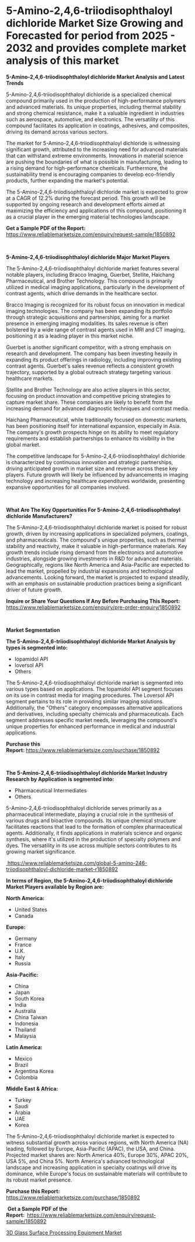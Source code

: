 <p><h1>5-Amino-2,4,6-triiodisophthaloyl dichloride Market Size Growing and Forecasted for period from 2025 - 2032 and provides complete market analysis of this market</h1></p><p><strong>5-Amino-2,4,6-triiodisophthaloyl dichloride Market Analysis and Latest Trends</strong></p>
<p><p>5-Amino-2,4,6-triiodisophthaloyl dichloride is a specialized chemical compound primarily used in the production of high-performance polymers and advanced materials. Its unique properties, including thermal stability and strong chemical resistance, make it a valuable ingredient in industries such as aerospace, automotive, and electronics. The versatility of this compound facilitates its application in coatings, adhesives, and composites, driving its demand across various sectors.</p><p>The market for 5-Amino-2,4,6-triiodisophthaloyl dichloride is witnessing significant growth, attributed to the increasing need for advanced materials that can withstand extreme environments. Innovations in material science are pushing the boundaries of what is possible in manufacturing, leading to a rising demand for high-performance chemicals. Furthermore, the sustainability trend is encouraging companies to develop eco-friendly products, further expanding the market's potential.</p><p>The 5-Amino-2,4,6-triiodisophthaloyl dichloride market is expected to grow at a CAGR of 12.2% during the forecast period. This growth will be supported by ongoing research and development efforts aimed at maximizing the efficiency and applications of this compound, positioning it as a crucial player in the emerging material technologies landscape.</p></p>
<p><strong>Get a Sample PDF of the Report:&nbsp;</strong> <a href="https://www.reliablemarketsize.com/enquiry/request-sample/1850892?utm_campaign=1133&utm_medium=2&utm_source=Github&utm_content=ia&utm_term=07012025&utm_id=5-amino-246-triiodisophthaloyl-dichloride">https://www.reliablemarketsize.com/enquiry/request-sample/1850892</a></p>
<p>&nbsp;</p>
<p><strong>5-Amino-2,4,6-triiodisophthaloyl dichloride Major Market Players</strong></p>
<p><p>The 5-Amino-2,4,6-triiodisophthaloyl dichloride market features several notable players, including Bracco Imaging, Guerbet, Stellite, Haichang Pharmaceutical, and Brother Technology. This compound is primarily utilized in medical imaging applications, particularly in the development of contrast agents, which drive demands in the healthcare sector.</p><p>Bracco Imaging is recognized for its robust focus on innovation in medical imaging technologies. The company has been expanding its portfolio through strategic acquisitions and partnerships, aiming for a market presence in emerging imaging modalities. Its sales revenue is often bolstered by a wide range of contrast agents used in MRI and CT imaging, positioning it as a leading player in this market niche.</p><p>Guerbet is another significant competitor, with a strong emphasis on research and development. The company has been investing heavily in expanding its product offerings in radiology, including improving existing contrast agents. Guerbet's sales revenue reflects a consistent growth trajectory, supported by a global outreach strategy targeting various healthcare markets.</p><p>Stellite and Brother Technology are also active players in this sector, focusing on product innovation and competitive pricing strategies to capture market share. These companies are likely to benefit from the increasing demand for advanced diagnostic techniques and contrast media.</p><p>Haichang Pharmaceutical, while traditionally focused on domestic markets, has been positioning itself for international expansion, especially in Asia. The company's growth prospects hinge on its ability to meet regulatory requirements and establish partnerships to enhance its visibility in the global market.</p><p>The competitive landscape for 5-Amino-2,4,6-triiodisophthaloyl dichloride is characterized by continuous innovation and strategic partnerships, driving anticipated growth in market size and revenue across these key players. Future growth will likely be influenced by advancements in imaging technology and increasing healthcare expenditures worldwide, presenting expansive opportunities for all companies involved.</p></p>
<p>&nbsp;</p>
<p><strong>What Are The Key Opportunities For 5-Amino-2,4,6-triiodisophthaloyl dichloride Manufacturers?</strong></p>
<p><p>The 5-Amino-2,4,6-triiodisophthaloyl dichloride market is poised for robust growth, driven by increasing applications in specialized polymers, coatings, and pharmaceuticals. The compound's unique properties, such as thermal stability and reactivity, make it valuable in high-performance materials. Key growth trends include rising demand from the electronics and automotive industries, alongside growing investments in R&D for advanced materials. Geographically, regions like North America and Asia-Pacific are expected to lead the market, propelled by industrial expansions and technological advancements. Looking forward, the market is projected to expand steadily, with an emphasis on sustainable production practices being a significant driver of future growth.</p></p>
<p><strong>Inquire or Share Your Questions If Any Before Purchasing This Report:</strong> <a href="https://www.reliablemarketsize.com/enquiry/pre-order-enquiry/1850892?utm_campaign=1133&utm_medium=2&utm_source=Github&utm_content=ia&utm_term=07012025&utm_id=5-amino-246-triiodisophthaloyl-dichloride">https://www.reliablemarketsize.com/enquiry/pre-order-enquiry/1850892</a></p>
<p>&nbsp;</p>
<p><strong>Market Segmentation</strong></p>
<p><strong>The 5-Amino-2,4,6-triiodisophthaloyl dichloride Market Analysis by types is segmented into:</strong></p>
<p><ul><li>Iopamidol API</li><li>loversol API</li><li>Others</li></ul></p>
<p><p>The 5-Amino-2,4,6-triiodisophthaloyl dichloride market is segmented into various types based on applications. The Iopamidol API segment focuses on its use in contrast media for imaging procedures. The Loversol API segment pertains to its role in providing similar imaging solutions. Additionally, the "Others" category encompasses alternative applications and derivatives, including specialty chemicals and pharmaceuticals. Each segment addresses specific market needs, leveraging the compound's unique properties for enhanced performance in medical and industrial applications.</p></p>
<p><strong>Purchase this Report:&nbsp;</strong><a href="https://www.reliablemarketsize.com/purchase/1850892?utm_campaign=1133&utm_medium=2&utm_source=Github&utm_content=ia&utm_term=07012025&utm_id=5-amino-246-triiodisophthaloyl-dichloride">https://www.reliablemarketsize.com/purchase/1850892</a></p>
<p>&nbsp;</p>
<p><strong>The 5-Amino-2,4,6-triiodisophthaloyl dichloride Market Industry Research by Application is segmented into:</strong></p>
<p><ul><li>Pharmaceutical Intermediates</li><li>Others</li></ul></p>
<p><p>5-Amino-2,4,6-triiodisophthaloyl dichloride serves primarily as a pharmaceutical intermediate, playing a crucial role in the synthesis of various drugs and bioactive compounds. Its unique chemical structure facilitates reactions that lead to the formation of complex pharmaceutical agents. Additionally, it finds applications in materials science and organic synthesis, where it's utilized in the production of specialty polymers and dyes. The versatility in its use across multiple sectors contributes to its growing market significance.</p></p>
<p><a href="https://www.reliablemarketsize.com/global-5-amino-246-triiodisophthaloyl-dichloride-market-r1850892?utm_campaign=1133&utm_medium=2&utm_source=Github&utm_content=ia&utm_term=07012025&utm_id=5-amino-246-triiodisophthaloyl-dichloride">&nbsp;https://www.reliablemarketsize.com/global-5-amino-246-triiodisophthaloyl-dichloride-market-r1850892</a></p>
<p><strong>In terms of Region, the 5-Amino-2,4,6-triiodisophthaloyl dichloride Market Players available by Region are:</strong></p>
<p>
    <p> <strong> North America: </strong>
        <ul>
            <li>United States</li>
            <li>Canada</li>
        </ul>
        </p> 
    <p> <strong> Europe: </strong>
        <ul>
            <li>Germany</li>
            <li>France</li>
            <li>U.K.</li>
            <li>Italy</li>
            <li>Russia</li>
        </ul>
        </p> 
    <p> <strong> Asia-Pacific: </strong>
        <ul>
            <li>China</li>
            <li>Japan</li>
            <li>South Korea</li>
            <li>India</li>
            <li>Australia</li>
            <li>China Taiwan</li>
            <li>Indonesia</li>
            <li>Thailand</li>
            <li>Malaysia</li>
        </ul>
        </p> 
    <p> <strong> Latin America: </strong>
        <ul>
            <li>Mexico</li>
            <li>Brazil</li>
            <li>Argentina Korea</li>
            <li>Colombia</li>
        </ul>
        </p> 
    <p> <strong> Middle East & Africa: </strong>
        <ul>
            <li>Turkey</li>
            <li>Saudi</li>
            <li>Arabia</li>
            <li>UAE</li>
            <li>Korea</li>
        </ul>
    </p>
    </p>
<p><p>The 5-Amino-2,4,6-triiodisophthaloyl dichloride market is expected to witness substantial growth across various regions, with North America (NA) leading, followed by Europe, Asia-Pacific (APAC), the USA, and China. Projected market shares are: North America 40%, Europe 30%, APAC 20%, USA 5%, and China 5%. North America's advanced technological landscape and increasing application in specialty coatings will drive its dominance, while Europe's focus on sustainable materials will contribute to its robust market presence.</p></p>
<p><strong>Purchase this Report: </strong><a href="https://www.reliablemarketsize.com/purchase/1850892?utm_campaign=1133&utm_medium=2&utm_source=Github&utm_content=ia&utm_term=07012025&utm_id=5-amino-246-triiodisophthaloyl-dichloride">https://www.reliablemarketsize.com/purchase/1850892</a></p>
<p>&nbsp;<strong>Get a Sample PDF of the Report:&nbsp;&nbsp;</strong><a href="https://www.reliablemarketsize.com/enquiry/request-sample/1850892?utm_campaign=1133&utm_medium=2&utm_source=Github&utm_content=ia&utm_term=07012025&utm_id=5-amino-246-triiodisophthaloyl-dichloride">https://www.reliablemarketsize.com/enquiry/request-sample/1850892</a></p>
<p><strong></strong></p>
<p><p><a href="https://github.com/WillieWoodard/Market-Research-Report-List-7/blob/main/3d-glass-surface-processing-equipment-market.md?utm_campaign=1133&utm_medium=2&utm_source=Github&utm_content=ia&utm_term=07012025&utm_id=5-amino-246-triiodisophthaloyl-dichloride">3D Glass Surface Processing Equipment Market</a></p></p>